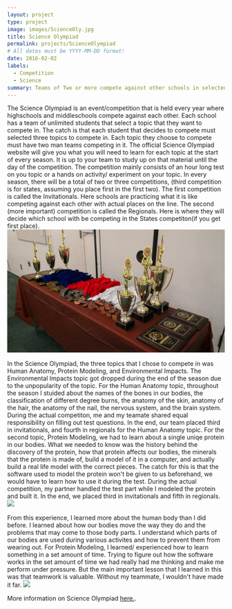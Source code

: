 ```yaml
---
layout: project
type: project
image: images/ScienceOly.jpg
title: Science Olympiad
permalink: projects/ScienceOlympiad
# All dates must be YYYY-MM-DD format!
date: 2016-02-02
labels:
  - Competition
  - Science
summary: Teams of Two or more compete against other schools in selected topics.
---
```




The Science Olympiad is an event/competition that is held every year where highschools and middleschools compete against each other. Each school has a team of unlimited students that select a topic that they want to compete in. The catch is that each student that decides to compete must selected three topics to compete in. Each topic they choose to compete must have two man teams competing in it. The official Science Olympiad website will give you what you will need to learn for each topic at the start of every season. It is up to your team to study up on that material until the day of the competition. The competition mainly consists of an hour long test on you topic or a hands on activity/ experiment on your topic. In every season, there will be a total of two or three competitions, (third competition is for states, assuming you place first in the first two). The first competition is called the Invitationals. Here schools are practicing what it is like competing against each other with actual places on the line. The second (more important) competition is called the Regionals. Here is where they will decide which school with be competing in the States competiton(if you get first place). 
<img class="ui medium right floated image" src="../images/Trophy.jpg">

In the Science Olympiad, the three topics that I chose to compete in was Human Anatomy, Protein Modeling, and Environmental Impacts. The Environmental Impacts topic got dropped during the end of the season due to the unpopularity of the topic. For the Human Anatomy topic, throughout the season I stuided about the names of the bones in our bodies, the classification of different degree burns, the anatomy of the skin, anatomy of the hair, the anatomy of the nail, the nervous system, and the brain system. During the actual competiton, me and my teamate shared equal responsibility on filling out test questions. In the end, our team placed third in invitationals, and fourth in regionals for the Human Anatomy topic. For the second topic, Protein Modeling, we had to learn about a single uniqe protein in our bodies. What we needed to know was the history behind the discovery of the protein, how that protein affects our bodies, the minerals that the protein is made of, build a model of it in a computer, and actually build a real life model with the correct pieces. The catch for this is that the software used to model the protein won't be given to us beforehand, we would have to learn how to use it during the test. During the actual competition, my partner handled the test part while I modeled the protein and built it. In the end, we placed third in invitationals and fifth in regionals. 
<img class="ui medium left floated image" src="../images/Medal.jpg">


From this experience, I learned more about the human body than I did before. I learned about how our bodies move the way they do and the problems that may come to those body parts. I understand which parts of our bodies are used during various activites and how to prevent them from wearing out. For Protein Modeling, I learned/ experienced how to learn something in a set amount of time. Trying to figure out how the software works in the set amount of time we had really had me thinking and make me perform under pressure. But the main important lesson that I learned in this was that teamwork is valuable. Without my teammate, I wouldn't have made it far. 
<img class="ui small right floated image" src="../images/Bridge.jpg">

More information on Science Olympiad [here.](https://www.hsso.org/).
